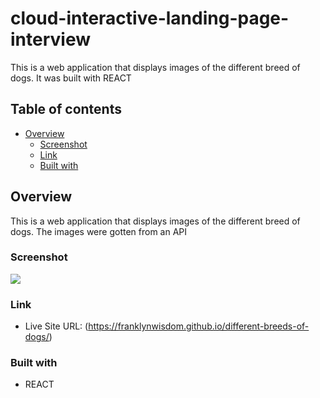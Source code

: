 # cloud-interactive-landing-page-interview

This is a web application that displays images of the different breed of dogs. It was built with REACT

## Table of contents

- [Overview](#overview)
  - [Screenshot](#screenshot)
  - [Link](#link)
  - [Built with](#built-with)

## Overview
This is a web application that displays images of the different breed of dogs. The images were gotten from an API

### Screenshot

![](https://github.com/franklynwisdom/different-breeds-of-dogs/blob/master/breeds-of-dogs-screenshot.png)


### Link
- Live Site URL: (https://franklynwisdom.github.io/different-breeds-of-dogs/)

### Built with

- REACT
